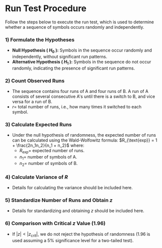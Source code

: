 # Run Test Procedure

Follow the steps below to execute the run test, which is used to determine whether a sequence of symbols occurs randomly and independently.

### 1) **Formulate the Hypotheses**
   - **Null Hypothesis ( $H_0$ ):** Symbols in the sequence occur randomly and independently, without significant run patterns.
   - **Alternative Hypothesis ( $H_1$ ):** Symbols in the sequence do not occur randomly, indicating the presence of significant run patterns.

### 2) **Count Observed Runs**
   - The sequence contains four runs of A and four runs of B. A run of A consists of several consecutive A's until there is a switch to B, and vice versa for a run of B.
   - $r =$ total number of runs, i.e., how many times it switched to each symbol.

### 3) **Calculate Expected Runs**
   - Under the null hypothesis of randomness, the expected number of runs can be calculated using the Wald-Wolfowitz formula:
     $R_{\text{exp}} = 1 + \frac{2n_1n_2}{n_1 + n_2}$
     where:
     - $R_{\text{exp}} =$ expected number of runs.
     - $n_1 =$ number of symbols of A.
     - $n_2 =$ number of symbols of B.

### 4) **Calculate Variance of $R$**
   - Details for calculating the variance should be included here.

### 5) **Standardize Number of Runs and Obtain $z$**
   - Details for standardizing and obtaining $z$ should be included here.

### 6) **Comparison with Critical $z$ Value (1.96)**
   - If $|z| < |z_{\text{crit}}|$, we do not reject the hypothesis of randomness (1.96 is used assuming a 5% significance level for a two-tailed test).
